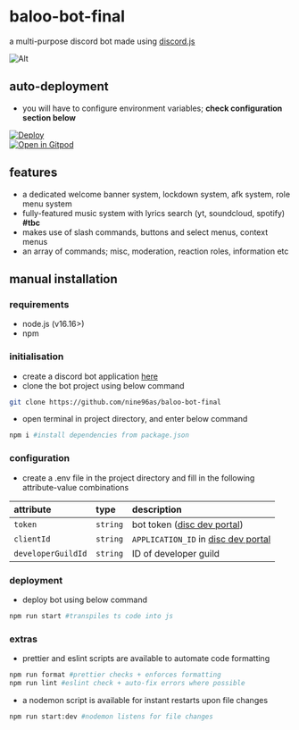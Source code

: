 # baloo-bot-final

a multi-purpose discord bot made using [discord.js](https://github.com/discordjs/discord.js)

![Alt](https://repobeats.axiom.co/api/embed/a70c458d296958fd09ea21b9069c89955ef76a4b.svg "Repobeats analytics image")

## auto-deployment

-   you will have to configure environment variables; **check configuration section below**

[![Deploy](https://www.herokucdn.com/deploy/button.svg)](https://heroku.com/deploy?template=https://github.com/nine96as/baloo-bot-final)
<br>
[![Open in Gitpod](https://camo.githubusercontent.com/76e60919474807718793857d8eb615e7a50b18b04050577e5a35c19421f260a3/68747470733a2f2f676974706f642e696f2f627574746f6e2f6f70656e2d696e2d676974706f642e737667)](https://gitpod.io/#https://github.com/nine96as/baloo-bot-final)

## features

-   a dedicated welcome banner system, lockdown system, afk system, role menu system
-   fully-featured music system with lyrics search (yt, soundcloud, spotify) **#tbc**
-   makes use of slash commands, buttons and select menus, context menus
-   an array of commands; misc, moderation, reaction roles, information etc

## manual installation

### requirements

-   node.js (v16.16>)
-   npm

### initialisation

-   create a discord bot application [here](https://discordjs.guide/preparations/setting-up-a-bot-application.html#creating-your-bot)
-   clone the bot project using below command

```bash
git clone https://github.com/nine96as/baloo-bot-final
```

-   open terminal in project directory, and enter below command

```sh
npm i #install dependencies from package.json
```

### configuration

-   create a .env file in the project directory and fill in the following attribute-value combinations

| attribute            | type     | description                         |
| :------------------- | :------- | :---------------------------------- |
| `token`              | `string` | bot token ([disc dev portal](https://discord.com/developers/applications))         |
| `clientId`           | `string` | `APPLICATION_ID` in [disc dev portal](https://discord.com/developers/applications) |
| `developerGuildId`   | `string` | ID of developer guild               |

### deployment

-   deploy bot using below command

```sh
npm run start #transpiles ts code into js
```

### extras

-   prettier and eslint scripts are available to automate code formatting

```sh
npm run format #prettier checks + enforces formatting
npm run lint #eslint check + auto-fix errors where possible
```

-   a nodemon script is available for instant restarts upon file changes

```sh
npm run start:dev #nodemon listens for file changes
```
